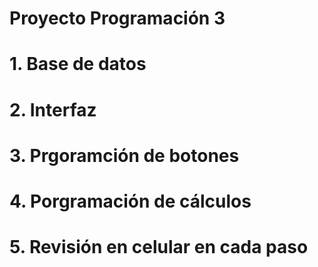 # Proyecto Programación 3
# 1. Base de datos
# 2. Interfaz
# 3. Prgoramción de botones
# 4. Porgramación de cálculos
# 5. Revisión en celular en cada paso
